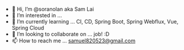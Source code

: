 - 👋 Hi, I’m @soranolan aka Sam Lai
- 👀 I’m interested in ...
- 🌱 I’m currently learning ... CI, CD, Spring Boot, Spring Webflux, Vue, Spring Cloud
- 💞️ I’m looking to collaborate on ... job! :D
- 📫 How to reach me ... samuel820523@gmail.com

<!---
soranolan/soranolan is a ✨ special ✨ repository because its `README.md` (this file) appears on your GitHub profile.
You can click the Preview link to take a look at your changes.
--->
